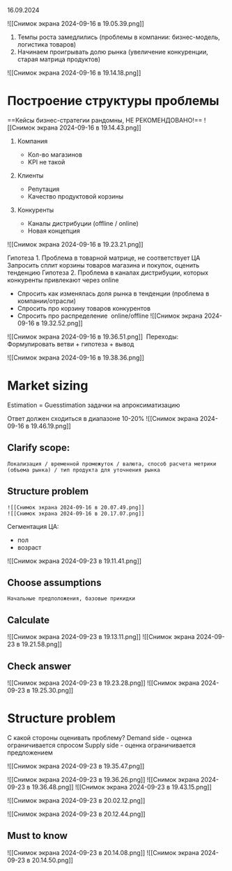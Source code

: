 16.09.2024

![[Снимок экрана 2024-09-16 в 19.05.39.png]]

1. Темпы роста замедлились (проблемы в компании: бизнес-модель, логистика товаров)
2. Начинаем проигрывать долю рынка (увеличение конкуренции, старая матрица продуктов)

![[Снимок экрана 2024-09-16 в 19.14.18.png]]

# Построение структуры проблемы
==Кейсы бизнес-стратегии рандомны, НЕ РЕКОМЕНДОВАНО!==
![[Снимок экрана 2024-09-16 в 19.14.43.png]]

1) Компания
	- Кол-во магазинов
	- KPI не такой

2) Клиенты
	- Репутация
	- Качество продуктовой корзины
3) Конкуренты
	- Каналы дистрибуции (offline / online)
	- Новая концепция

![[Снимок экрана 2024-09-16 в 19.23.21.png]]

Гипотеза 1. Проблема в товарной матрице, не соответствует ЦА
	Запросить сплит корзины товаров магазина и покупок, оценить тенденцию
Гипотеза 2. Проблема в каналах дистрибуции, которых конкуренты привлекают через online
- Спросить как изменялась доля рынка в тенденции (проблема в компании/отрасли)
- Спросить про корзину товаров конкурентов
- Спросить про распределение  online/offline
![[Снимок экрана 2024-09-16 в 19.32.52.png]]


![[Снимок экрана 2024-09-16 в 19.36.51.png]]
 Переходы: Формулировать ветви + гипотеза + вывод

![[Снимок экрана 2024-09-16 в 19.38.36.png]]

# Market sizing
Estimation = Guesstimation
задачки на апроксиматизацию

Ответ должен сходиться в диапазоне 10-20%
![[Снимок экрана 2024-09-16 в 19.46.19.png]]

## Clarify scope: 
	Локализация / временной промежуток / валюта, способ расчета метрики (объема рынка) / тип продукта для уточнения рынка
## Structure problem
	![[Снимок экрана 2024-09-16 в 20.07.49.png]]
	![[Снимок экрана 2024-09-16 в 20.17.07.png]]
Сегментация ЦА:
- пол
- возраст

![[Снимок экрана 2024-09-23 в 19.11.41.png]]

## Choose assumptions
	Начальные предположения, базовые прикидки
## Calculate 
![[Снимок экрана 2024-09-23 в 19.13.11.png]]
![[Снимок экрана 2024-09-23 в 19.21.58.png]]
## Check answer
![[Снимок экрана 2024-09-23 в 19.23.28.png]]
![[Снимок экрана 2024-09-23 в 19.25.30.png]]

# Structure problem
С какой стороны оценивать проблему?
Demand side - оценка ограничивается спросом
Supply side - оценка ограничивается предложением

![[Снимок экрана 2024-09-23 в 19.35.47.png]]

![[Снимок экрана 2024-09-23 в 19.36.26.png]]
![[Снимок экрана 2024-09-23 в 19.36.48.png]]
![[Снимок экрана 2024-09-23 в 19.43.15.png]]

![[Снимок экрана 2024-09-23 в 20.02.12.png]]

![[Снимок экрана 2024-09-23 в 20.12.44.png]]

## Must to know
![[Снимок экрана 2024-09-23 в 20.14.08.png]]
![[Снимок экрана 2024-09-23 в 20.14.50.png]]

